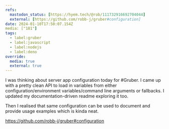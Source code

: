 ```yaml
---
refs:
  mastodon_status: [https://hyem.tech/@rob/111732916692704044]
  external: [https://github.com/robb-j/gruber#configuration]
date: 2024-01-10T17:50:07.154Z
media: ["181"]
tags:
  - label:gruber
  - label:javascript
  - label:nodejs
  - label:deno
override: 
  media: true
  external: true
---
```


I was thinking about server app configuration today for #Gruber. I came up with a pretty clean API to load in variables from either configuration/environment variables/command line arguments or fallbacks. I updated my documentation-driven readme exploring it too.

Then I realised that same configuration can be used to document and provide usage examples which is kinda neat.

https://github.com/robb-j/gruber#configuration
